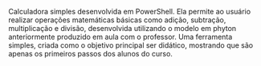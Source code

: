 Calculadora simples desenvolvida em PowerShell. Ela permite ao usuário realizar operações matemáticas básicas como adição, subtração, multiplicação e divisão, desenvolvida utilizando o modelo em phyton anteriormente produzido em aula com o professor.
Uma ferramenta simples, criada como o objetivo principal ser didático, mostrando que são apenas os primeiros passos dos alunos do curso.
